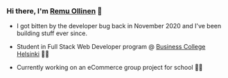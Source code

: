 ### Hi there, I'm [Remu Ollinen](https://www.linkedin.com/in/remu-ollinen/) 👋

- I got bitten by the developer bug back in November 2020 and I've been building stuff ever since.

- Student in Full Stack Web Developer program @ [Business College Helsinki](http://en.bc.fi) 👨‍🎓

- Currently working on an eCommerce group project for school 👨‍💻
